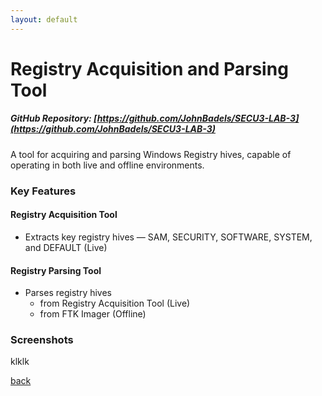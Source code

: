 ```yaml
---
layout: default
---
```


# Registry Acquisition and Parsing Tool
##### GitHub Repository: [https://github.com/JohnBadels/SECU3-LAB-3](https://github.com/JohnBadels/SECU3-LAB-3)
A tool for acquiring and parsing Windows Registry hives, capable of operating in both live and offline environments.

### Key Features
#### Registry Acquisition Tool
- Extracts key registry hives — SAM, SECURITY, SOFTWARE, SYSTEM, and DEFAULT (Live)

#### Registry Parsing Tool
- Parses registry hives
  - from Registry Acquisition Tool (Live)
  - from FTK Imager (Offline)

### Screenshots
klklk

[back](./index.md)
